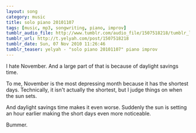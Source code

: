```yaml
---
layout: song
category: music
title: solo piano 20101107
tags: [music, mp3, songwriting, piano, improv]
tumblr_audio_file: http://www.tumblr.com/audio_file/1507518218/tumblr_lbiz4mDdrF1qzo4ep
tumblr_url: http://t.yelyah.com/post/1507518218
tumblr_date: Sun, 07 Nov 2010 11:26:46
tumblr_teaser: yelyah - "solo piano 20101107" piano improv
---
```

I hate November. And a large part of that is because of daylight savings time.

To me, November is the most depressing month because it has the shortest days. Technically, it isn't actually the shortest, but I judge things on when the sun sets.

And daylight savings time makes it even worse. Suddenly the sun is setting an hour earlier making the short days even more noticeable.

Bummer.
